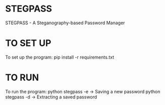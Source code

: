 # STEGPASS
 STEGPASS - A Steganography-based Password Manager

# TO SET UP
 To set up the program: 
 pip install -r requirements.txt

# TO RUN
 To run the program:
 python stegpass -e -> Saving a new password
 python stegpass -d -> Extracting a saved password